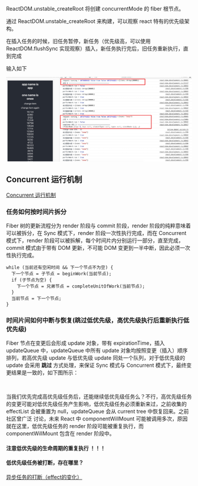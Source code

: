 ReactDOM.unstable_createRoot 将创建 concurrentMode 的 fiber 根节点。

通过 ReactDOM.unstable_createRoot 来构建，可以观察 react 特有的优先级架构。

在插入任务的时候，旧任务暂停，新任务（优先级高，可以使用 ReactDOM.flushSync 实现观察）插入，新任务执行完后，旧任务重新执行，直到完成

输入如下

<img src="https://github.com/HanLess/react-analysis/blob/master/img/%E7%AC%94%E8%AE%B01.png" />

## Concurrent 运行机制

<a href="https://zhuanlan.zhihu.com/p/60307571">Concurrent 运行机制</a>

### 任务如何按时间片拆分

Fiber 树的更新流程分为 render 阶段与 commit 阶段，render 阶段的纯粹意味着可以被拆分，在 Sync 模式下，render 阶段一次性执行完成，而在 Concurrent 模式下，render 阶段可以被拆解，每个时间片内分别运行一部分，直至完成，commit 模式由于带有 DOM 更新，不可能 DOM 变更到一半中断，因此必须一次性执行完成。

```
while (当前还有空闲时间 && 下一个节点不为空) {
  下一个节点 = 子节点 = beginWork(当前节点);
  if (子节点为空) {
    下一个节点 = 兄弟节点 = completeUnitOfWork(当前节点);
  }
  当前节点 = 下一个节点;
}
```

### 时间片间如何中断与恢复(跳过低优先级，高优先级执行后重新执行低优先级)

Fiber 节点在变更后会形成 update 对象，带有 expirationTime，插入 updateQueue 中，updateQueue 中所有 update 对象均按照变更（插入）顺序排列，若高优先级 update 与低优先级 update 同处一个队列，对于低优先级的 update 会采用 <strong>跳过</strong> 方式处理，来保证 Sync 模式与 Concurrent 模式下，最终变更结果是一致的，如下图所示：

<img src="" />

当我们优先完成高优先级任务后，还能继续低优先级任务么？不行，高优先级任务的变更可能对低优先级任务产生影响，低优先级任务必须重新来过，之前收集的 effectList 会被重置为 null，updateQueue 会从 current tree 中恢复回来。之前社区曾广泛 讨论，未来 React 中 componentWillMount 可能被调用多次，原因就在这里，低优先级任务的 render 阶段可能被重复执行，而 componentWillMount 包含在 render 阶段中。

#### 注意低优先级的生命周期的重复执行 ！！！

#### 低优先级任务被打断，存在哪里？

<a href="https://github.com/HanLess/react-analysis/blob/master/%E5%BC%82%E6%AD%A5%E4%BB%BB%E5%8A%A1%E7%9A%84%E6%89%93%E6%96%AD%EF%BC%88effect%E7%9A%84%E5%8F%98%E5%8C%96%EF%BC%89.md">异步任务的打断（effect的变化）</a>





